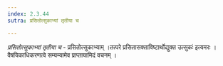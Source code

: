 ```yaml
---
index: 2.3.44
sutra: प्रसितोत्सुकाभ्यां तृतीया च

---
```

_प्रसितोत्सुकाभ्यां तृतीया च_ - प्रसितोत्सुकाभ्याम् ।तत्परे प्रसितासक्ताविष्टार्थोद्युक्त उत्सुकः॑ इत्यमरः । वैषयिकाधिकरणत्वे सम्यम्यामेव प्राप्तायामिदं वचनम् ।